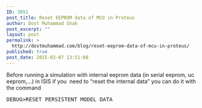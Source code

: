 ```yaml
---
ID: 3051
post_title: Reset EEPROM data of MCU in Proteus
author: Dost Muhammad Shah
post_excerpt: ""
layout: post
permalink: >
  http://dostmuhammad.com/blog/reset-eeprom-data-of-mcu-in-proteus/
published: true
post_date: 2015-03-07 13:51:08
---
```

Before running a simulation with internal eeprom data (in serial eeprom, uc eeprom,…) in ISIS if you  need to “reset the internal data” you can do it with the command
<pre>DEBUG&gt;RESET PERSISTENT MODEL DATA</pre>